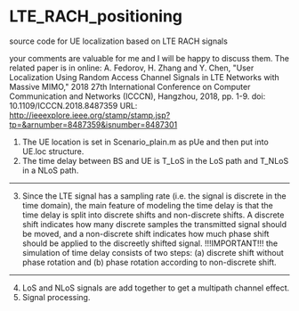 # LTE_RACH_positioning
source code for UE localization based on LTE RACH signals

your comments are valuable for me and I will be happy to discuss them. The related paper is in online:
A. Fedorov, H. Zhang and Y. Chen, "User Localization Using Random Access Channel Signals in LTE Networks with Massive MIMO," 2018 27th International Conference on Computer Communication and Networks (ICCCN), Hangzhou, 2018, pp. 1-9.
doi: 10.1109/ICCCN.2018.8487359
URL: http://ieeexplore.ieee.org/stamp/stamp.jsp?tp=&arnumber=8487359&isnumber=8487301

1. The UE location is set in Scenario_plain.m as pUe and then put into UE.loc structure.
2. The time delay between BS and UE is T_LoS in the LoS path and T_NLoS in a NLoS path. 
________________________________________________________________________________________
3. Since the LTE signal has a sampling rate (i.e. the signal is discrete in the time domain), the main feature of modeling the time delay is that the time delay is split into discrete shifts and non-discrete shifts. A discrete shift indicates how many discrete samples the transmitted signal should be moved, and a non-discrete shift indicates how much phase shift should be applied to the discreetly shifted signal. 
!!!IMPORTANT!!! the simulation of time delay consists of two steps: (a) discrete shift without phase rotation and (b) phase rotation according to non-discrete shift. 
________________________________________________________________________________________
4. LoS and NLoS signals are add together to get a multipath channel effect.
5. Signal processing. 

